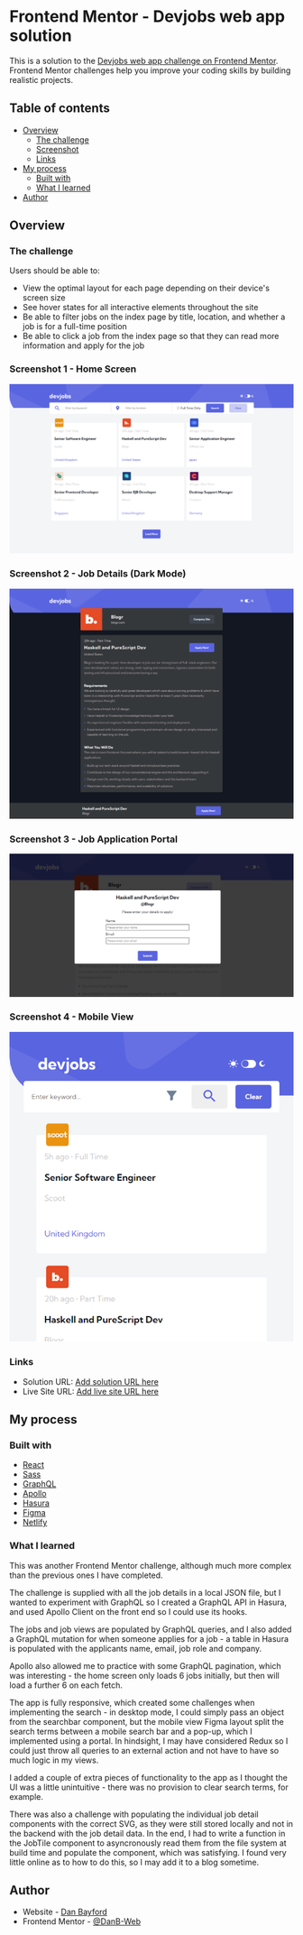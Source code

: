 # Frontend Mentor - Devjobs web app solution

This is a solution to the [Devjobs web app challenge on Frontend Mentor](https://www.frontendmentor.io/challenges/devjobs-web-app-HuvC_LP4l). Frontend Mentor challenges help you improve your coding skills by building realistic projects.

## Table of contents

- [Overview](#overview)
  - [The challenge](#the-challenge)
  - [Screenshot](#screenshot)
  - [Links](#links)
- [My process](#my-process)
  - [Built with](#built-with)
  - [What I learned](#what-i-learned)
- [Author](#author)

## Overview

### The challenge

Users should be able to:

- View the optimal layout for each page depending on their device's screen size
- See hover states for all interactive elements throughout the site
- Be able to filter jobs on the index page by title, location, and whether a job is for a full-time position
- Be able to click a job from the index page so that they can read more information and apply for the job

### Screenshot 1 - Home Screen

![](./devjobs-homescreen.png)

### Screenshot 2 - Job Details (Dark Mode)

![](./devjobs-details.png)

### Screenshot 3 - Job Application Portal

![](./devjobs-apply.png)

### Screenshot 4 - Mobile View

![](./devjobs-mob.png)

### Links

- Solution URL: [Add solution URL here](https://your-solution-url.com)
- Live Site URL: [Add live site URL here](https://your-live-site-url.com)

## My process

### Built with

- [React](https://reactjs.org/)
- [Sass](https://sass-lang.com/)
- [GraphQL](https://www.mapbox.com/)
- [Apollo](https://www.apollographql.com/)
- [Hasura](https://hasura.io/)
- [Figma](https://www.figma.com/)
- [Netlify](https://www.netlify.com/)

### What I learned

This was another Frontend Mentor challenge, although much more complex than the previous ones I have completed.

The challenge is supplied with all the job details in a local JSON file, but I wanted to experiment with GraphQL so I created a GraphQL API in Hasura, and used Apollo Client on the front end so I could use its hooks.

The jobs and job views are populated by GraphQL queries, and I also added a GraphQL mutation for when someone applies for a job - a table in Hasura is populated with the applicants name, email, job role and company.

Apollo also allowed me to practice with some GraphQL pagination, which was interesting - the home screen only loads 6 jobs initially, but then will load a further 6 on each fetch.

The app is fully responsive, which created some challenges when implementing the search - in desktop mode, I could simply pass an object from the searchbar component, but the mobile view Figma layout split the search terms between a mobile search bar and a pop-up, which I implemented using a portal. In hindsight, I may have considered Redux so I could just throw all queries to an external action and not have to have so much logic in my views.

I added a couple of extra pieces of functionality to the app as I thought the UI was a little unintuitive - there was no provision to clear search terms, for example.

There was also a challenge with populating the individual job detail components with the correct SVG, as they were still stored locally and not in the backend with the job detail data. In the end, I had to write a function in the JobTile component to asyncronously read them from the file system at build time and populate the component, which was satisfying. I found very little online as to how to do this, so I may add it to a blog sometime.

## Author

- Website - [Dan Bayford](https://bayford.dev/)
- Frontend Mentor - [@DanB-Web](https://www.frontendmentor.io/profile/DanB-Web)
